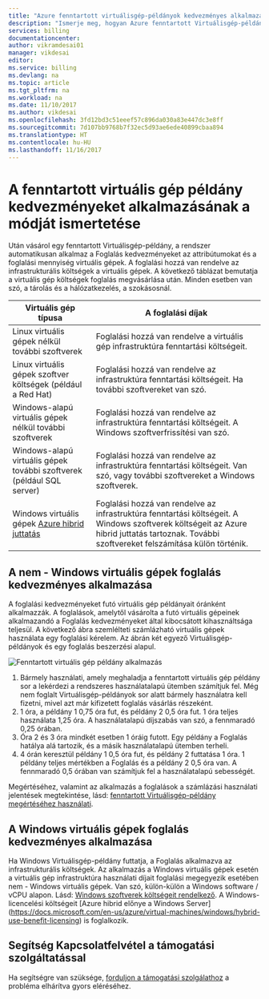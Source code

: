 ```yaml
---
title: "Azure fenntartott virtuálisgép-példányok kedvezményes alkalmazás megértése |} Microsoft Docs"
description: "Ismerje meg, hogyan Azure fenntartott Virtuálisgép-példány kedvezményes alkalmazott futó virtuális gépek."
services: billing
documentationcenter: 
author: vikramdesai01
manager: vikdesai
editor: 
ms.service: billing
ms.devlang: na
ms.topic: article
ms.tgt_pltfrm: na
ms.workload: na
ms.date: 11/10/2017
ms.author: vikdesai
ms.openlocfilehash: 3fd12bd3c51eeef57c896da030a83e447dc3e8ff
ms.sourcegitcommit: 7d107bb9768b7f32ec5d93ae6ede40899cbaa894
ms.translationtype: HT
ms.contentlocale: hu-HU
ms.lasthandoff: 11/16/2017
---
```

# <a name="understand-how-the-reserved-virtual-machine-instance-discount-is-applied"></a>A fenntartott virtuális gép példány kedvezményeket alkalmazásának a módját ismertetése
Után vásárol egy fenntartott Virtuálisgép-példány, a rendszer automatikusan alkalmaz a Foglalás kedvezményeket az attribútumokat és a foglalási mennyiség virtuális gépek. A foglalási hozzá van rendelve az infrastrukturális költségek a virtuális gépek. A következő táblázat bemutatja a virtuális gép költségek foglalás megvásárlása után. Minden esetben van szó, a tárolás és a hálózatkezelés, a szokásosnál.

| Virtuális gép típusa  | A foglalási díjak |    
|-----------------------|--------------------------------------------| 
|Linux virtuális gépek nélkül további szoftverek | Foglalási hozzá van rendelve a virtuális gép infrastruktúra fenntartási költségeit.|
|Linux virtuális gépek szoftver költségek (például a Red Hat) | Foglalási hozzá van rendelve az infrastruktúra fenntartási költségeit. Ha további szoftvereket van szó.|
|Windows-alapú virtuális gépek nélkül további szoftverek |Foglalási hozzá van rendelve az infrastruktúra fenntartási költségeit. A Windows szoftverfrissítési van szó.|
|Windows-alapú virtuális gépek további szoftverek (például SQL server) | Foglalási hozzá van rendelve az infrastruktúra fenntartási költségeit. Van szó, vagy további szoftvereket a Windows szoftverek.|
|Windows virtuális gépek [Azure hibrid juttatás](https://docs.microsoft.com/en-us/azure/virtual-machines/windows/hybrid-use-benefit-licensing) | Foglalási hozzá van rendelve az infrastruktúra fenntartási költségeit. A Windows szoftverek költségeit az Azure hibrid juttatás tartoznak. További szoftvereket felszámítása külön történik.| 

## <a name="application-of-reservation-discount-to-non-windows-vms"></a>A nem - Windows virtuális gépek foglalás kedvezményes alkalmazása
 A foglalási kedvezményeket futó virtuális gép példányait óránként alkalmazzák. A foglalások, amelytől vásárolta a futó virtuális gépeinek alkalmazandó a Foglalás kedvezményeket által kibocsátott kihasználtsága teljesül. A következő ábra szemlélteti számlázható virtuális gépek használata egy foglalási kérelem. Az ábrán két egyező Virtuálisgép-példányok és egy foglalás beszerzési alapul.

![Fenntartott virtuális gép példány alkalmazás](media/billing-reserved-vm-instance-application/billing-reserved-vm-instance-application.png)

1.  Bármely használati, amely meghaladja a fenntartott virtuális gép példány sor a lekérdezi a rendszeres használatalapú ütemben számítjuk fel. Még nem foglalt Virtuálisgép-példányok sor alatt bármely használatra kell fizetni, mivel azt már kifizetett foglalás vásárlás részeként.
2.  1 óra, a példány 1 0,75 óra fut, és példány 2 0,5 óra fut. 1 óra teljes használata 1,25 óra. A használatalapú díjszabás van szó, a fennmaradó 0,25 órában.
3.  Óra 2 és 3 óra mindkét esetben 1 óráig futott. Egy példány a Foglalás hatálya alá tartozik, és a másik használatalapú ütemben terheli.
4.  4 órán keresztül példány 1 0,5 óra fut, és példány 2 futtatása 1 óra. 1 példány teljes mértékben a Foglalás és a példány 2 0,5 óra van. A fennmaradó 0,5 órában van számítjuk fel a használatalapú sebességét.

Megértéséhez, valamint az alkalmazás a foglalások a számlázási használati jelentések megtekintése, lásd: [fenntartott Virtuálisgép-példány megértéséhez használati](https://go.microsoft.com/fwlink/?linkid=862757).

## <a name="application-of-reservation-discount-to-windows-vms"></a>A Windows virtuális gépek foglalás kedvezményes alkalmazása
Ha Windows Virtuálisgép-példány futtatja, a Foglalás alkalmazva az infrastrukturális költségek. Az alkalmazás a Windows virtuális gépek esetén a virtuális gép infrastruktúra használati díjait foglalási megegyezik esetében nem - Windows virtuális gépek. Van szó, külön-külön a Windows software / vCPU alapon. Lásd: [Windows szoftverek költségeit rendelkező](https://go.microsoft.com/fwlink/?linkid=862756). A Windows-licencelési költségeit [Azure hibrid előnye a Windows Server] (https://docs.microsoft.com/en-us/azure/virtual-machines/windows/hybrid-use-benefit-licensing) is foglalkozik.

## <a name="need-help-contact-support"></a>Segítség Kapcsolatfelvétel a támogatási szolgáltatással

Ha segítségre van szüksége, [forduljon a támogatási szolgálathoz](https://portal.azure.com/?#blade/Microsoft_Azure_Support/HelpAndSupportBlade) a probléma elhárítva gyors eléréséhez.
